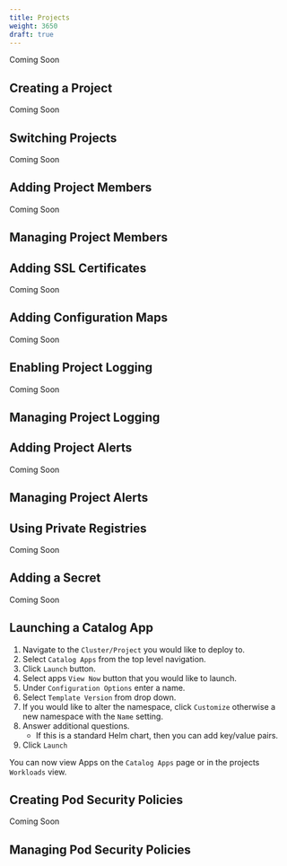 ```yaml
---
title: Projects
weight: 3650
draft: true
---
```

Coming Soon

## Creating a Project

Coming Soon

## Switching Projects

Coming Soon

## Adding Project Members

Coming Soon

## Managing Project Members


## Adding SSL Certificates

Coming Soon

## Adding Configuration Maps

Coming Soon

## Enabling Project Logging

Coming Soon

## Managing Project Logging

## Adding Project Alerts

Coming Soon

## Managing Project Alerts

## Using Private Registries

Coming Soon

## Adding a Secret

Coming Soon

## Launching a Catalog App

1. Navigate to the `Cluster/Project` you would like to deploy to.
1. Select `Catalog Apps` from the top level navigation.
1. Click `Launch` button.
1. Select apps `View Now` button that you would like to launch.
1. Under `Configuration Options` enter a name.
1. Select `Template Version` from drop down.
1. If you would like to alter the namespace, click `Customize` otherwise a new namespace with the `Name` setting.
1. Answer additional questions.
    * If this is a standard Helm chart, then you can add key/value pairs.
1. Click `Launch`

You can now view Apps on the `Catalog Apps` page or in the projects `Workloads` view.

## Creating Pod Security Policies

Coming Soon

## Managing Pod Security Policies
